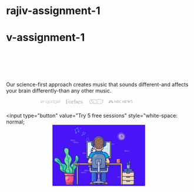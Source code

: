 # rajiv-assignment-1
 
# v-assignment-1
  <p1 style="margin-top: 0px; color: white;">Functional Music to Improve</p1>
          <h1 style="margin-top: 2px; color: white;">Focus in 15 Minutes</h1>
          <p>Our science-first approach creates music that sounds different-and affects your brain differently-than
            any other music.</p>
        </div>
        <p2 style="margin-top: 2px; color:white;">FEATURED IN</p2>
      </div>
    </div>
    <img src="./images/clout copy.png" style="width: 250px;" />
    <div style="margin-top: 20px;">
      <input type="button" value="Try 5 free sessions"
        style="white-space: normal; 
    <div>
      <div class="picture-1" style="text-align:center">
      <img src="images/picture-1.gif" style="width: 50%;">
      </div>